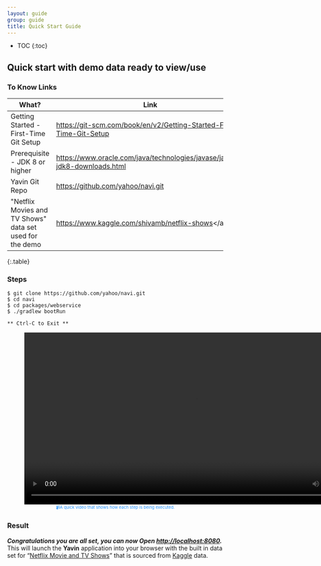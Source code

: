 ```yaml
---
layout: guide
group: guide
title: Quick Start Guide
---
```


* TOC
{:toc}

Quick start with demo data ready to view/use
-------------------------------------------------

### To Know Links

| What?                    |  Link  |
|---------------------------------|--------|
| Getting Started - First-Time Git Setup  | <a href="https://git-scm.com/book/en/v2/Getting-Started-First-Time-Git-Setup">https://git-scm.com/book/en/v2/Getting-Started-First-Time-Git-Setup</a> |
| Prerequisite - JDK 8 or higher  |  <a href="https://www.oracle.com/java/technologies/javase/javase-jdk8-downloads.html"> https://www.oracle.com/java/technologies/javase/javase-jdk8-downloads.html  </a>    |
| Yavin Git Repo  |  <a href="https://github.com/yahoo/navi.git"> https://github.com/yahoo/navi.git </a>                                                                                       |
| "Netflix Movies and TV Shows" data set used for the demo | <a href="https://www.kaggle.com/shivamb/netflix-shows"> https://www.kaggle.com/shivamb/netflix-shows</a? |
{:.table}

### Steps
```
$ git clone https://github.com/yahoo/navi.git
$ cd navi
$ cd packages/webservice
$ ./gradlew bootRun

** Ctrl-C to Exit **
```

<center>
  <figure style="font-size:1vw; color:DodgerBlue;">
    <video width="800" controls> <source src="assets/images/QS_installation_and_run.mp4" type="video/mp4"></video>
    <figcaption>📹A quick video that shows how each step is being executed.</figcaption>
  </figure>
</center>

### Result
***Congratulations you are all set, you can now Open <a href="http://localhost:8080"> http://localhost:8080</a>.*** This will launch the **Yavin** application into your browser with the built in data set for “<a href="https://www.kaggle.com/shivamb/netflix-shows" >Netflix Movie and TV Shows</a>” that is sourced from <a href="https://www.kaggle.com/" >Kaggle</a> data.
